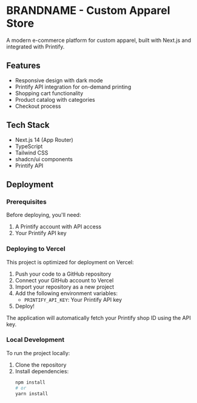 # BRANDNAME - Custom Apparel Store

A modern e-commerce platform for custom apparel, built with Next.js and integrated with Printify.

## Features

- Responsive design with dark mode
- Printify API integration for on-demand printing
- Shopping cart functionality
- Product catalog with categories
- Checkout process

## Tech Stack

- Next.js 14 (App Router)
- TypeScript
- Tailwind CSS
- shadcn/ui components
- Printify API

## Deployment

### Prerequisites

Before deploying, you'll need:

1. A Printify account with API access
2. Your Printify API key

### Deploying to Vercel

This project is optimized for deployment on Vercel:

1. Push your code to a GitHub repository
2. Connect your GitHub account to Vercel
3. Import your repository as a new project
4. Add the following environment variables:
   - `PRINTIFY_API_KEY`: Your Printify API key
5. Deploy!

The application will automatically fetch your Printify shop ID using the API key.

### Local Development

To run the project locally:

1. Clone the repository
2. Install dependencies:
   ```bash
   npm install
   # or
   yarn install

